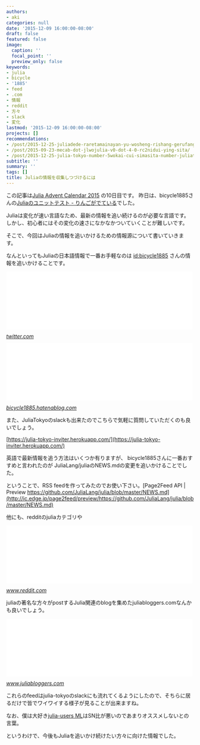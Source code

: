 ```yaml
---
authors:
- aki
categories: null
date: '2015-12-09 16:00:00-08:00'
draft: false
featured: false
image:
  caption: ''
  focal_point: ''
  preview_only: false
keywords:
- julia
- bicycle
- '1885'
- feed
- .com
- 情報
- reddit
- 方々
- slack
- 変化
lastmod: '2015-12-09 16:00:00-08:00'
projects: []
recommendations:
- /post/2015-12-25-juliadede-raretamainayan-yu-wosheng-rishang-gerufang-fa-number-juliaac/
- /post/2015-09-23-mecab-dot-jlwojulia-v0-dot-4-0-rc2nidui-ying-sita/
- /post/2015-12-25-julia-tokyo-number-5wokai-cui-simasita-number-juliatokyo/
subtitle: ''
summary: ''
tags: []
title: Juliaの情報を収集しつづけるには
---
```


この記事は[Julia Advent Calendar 2015](http://qiita.com/advent-calendar/2015/julialang) の10日目です。 昨日は、bicycle1885さんの[Juliaのユニットテスト - りんごがでている](http://bicycle1885.hatenablog.com/entry/2015/12/09/121347)でした。

Juliaは変化が速い言語なため、最新の情報を追い続けるのが必要な言語です。 しかし、初心者にはその変化の速さになかなかついていくことが難しいです。

そこで、今回はJuliaの情報を追いかけるための情報源について書いていきます。

なんといってもJuliaの日本語情報で一番お手軽なのは [id:bicycle1885](http://blog.hatena.ne.jp/bicycle1885/) さんの情報を追いかけることです。

<iframe src="//hatenablog-parts.com/embed?url=http%3A%2F%2Ftwitter.com%2Fbicycle1885" title="佐藤(｢・ω・)｢ｶﾞｵｰ建太 (@bicycle1885) | Twitter" class="embed-card embed-webcard" scrolling="no" frameborder="0" style="display: block; width: 100%; height: 155px; max-width: 500px; margin: 10px 0px;"></iframe><cite class="hatena-citation"><a href="http://twitter.com/bicycle1885">twitter.com</a></cite>

<iframe src="//hatenablog-parts.com/embed?url=http%3A%2F%2Fbicycle1885.hatenablog.com%2F" title="りんごがでている" class="embed-card embed-webcard" scrolling="no" frameborder="0" style="display: block; width: 100%; height: 155px; max-width: 500px; margin: 10px 0px;"></iframe><cite class="hatena-citation"><a href="http://bicycle1885.hatenablog.com/">bicycle1885.hatenablog.com</a></cite>

また、JuliaTokyoのslackも出来たのでこちらで気軽に質問していただくのも良いでしょう。

[https://julia-tokyo-inviter.herokuapp.com/](https://julia-tokyo-inviter.herokuapp.com/)

英語で最新情報を追う方法はいくつか有りますが、 bicycle1885さんに一番おすすめと言われたのが JuliaLang/juliaのNEWS.mdの変更を追いかけることでした。

ということで、RSS feedを作ってみたのでお使い下さい。[Page2Feed API | Preview https://github.com/JuliaLang/julia/blob/master/NEWS.md](http://ic.edge.jp/page2feed/preview/https://github.com/JuliaLang/julia/blob/master/NEWS.md)

他にも、redditのjuliaカテゴリや

<iframe src="//hatenablog-parts.com/embed?url=https%3A%2F%2Fwww.reddit.com%2Fr%2Fjulia" title="The Julia Language Subreddit • /r/Julia" class="embed-card embed-webcard" scrolling="no" frameborder="0" style="display: block; width: 100%; height: 155px; max-width: 500px; margin: 10px 0px;"></iframe><cite class="hatena-citation"><a href="https://www.reddit.com/r/julia">www.reddit.com</a></cite>

juliaの著名な方々がpostするJulia関連のblogを集めたjuliabloggers.comなんかも良いでしょう。

<iframe src="//hatenablog-parts.com/embed?url=http%3A%2F%2Fwww.juliabloggers.com%2F" title="juliabloggers.com - A Julia Language Blog Aggregator" class="embed-card embed-webcard" scrolling="no" frameborder="0" style="display: block; width: 100%; height: 155px; max-width: 500px; margin: 10px 0px;"></iframe><cite class="hatena-citation"><a href="http://www.juliabloggers.com/">www.juliabloggers.com</a></cite>

これらのfeedはjulia-tokyoのslackにも流れてくるようにしたので、そちらに居るだけで皆でワイワイする様子が見ることが出来ますね。

なお、僕は大好き[julia-users ML](https://groups.google.com/forum/#!forum/julia-users)はSN比が悪いのであまりオススメしないとの言葉。

というわけで、今後もJuliaを追いかけ続けたい方々に向けた情報でした。